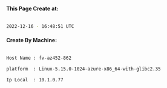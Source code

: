 
   
#### This Page Create at:

```bash

2022-12-16 - 16:48:51 UTC

```

#### Create By Machine:

```bash

Host Name : fv-az452-862

platform  : Linux-5.15.0-1024-azure-x86_64-with-glibc2.35

Ip Local  : 10.1.0.77

```

